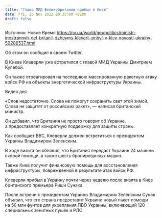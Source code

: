 ```yaml
---
title: "Глава МИД Великобритании прибыл в Киев"
date: Fri, 25 Nov 2022 09:38:00 +0200
draft: false
---
```

Источник: Новое Время https://nv.ua/world/geopolitics/ministr-inostrannyh-del-britanii-dzheyms-kleverli-pribyl-v-kiev-novosti-ukrainy-50286537.html


 Об этом он сообщил в своем Twitter.

В Киеве Клеверли уже встретился с главой МИД Украины Дмитрием Кулебой.

Он также отреагировал на последнюю массированную ракетную атаку войск РФ на объекты энергетической инфраструктуры Украины.

 Видео дня   

«Слов недостаточно. Слова не помогут сохранить свет этой зимой. Слова не защитят от российских ракет», — написал британский министр.

Он добавил, что Британия не просто говорит об Украине, а предоставляет конкретную поддержку для защиты страны.

 Как сообщает ВВС, Клеверли должен встретиться с президентом Украины Владимиром Зеленским.

В ходе визита он объявил, что Британия передаст Украине 24 машины скорой помощи, а также шесть бронированных машин.

 Также Киев получит финансовую помощь для восстановления инфраструктуры, поврежденной в результате атак войск РФ.

Клеверли прибыл в Украину почти через неделю после визита в Киев британского премьера Риши Сунака.

После встречи с президентом Украины Владимиром Зеленским Сунак объявил, что его страна предоставит Украине новый пакет помощи на 50 млн фунтов для укрепления ПВО Украины, включающий 120 специальных зенитных пушек и РЛС.
